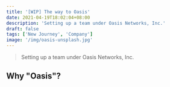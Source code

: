 ```yaml
---
title: '[WIP] The way to Oasis'
date: 2021-04-19T18:02:04+08:00
description: 'Setting up a team under Oasis Networks, Inc.'
draft: false
tags: ['New Journey', 'Company']
image: '/img/oasis-unsplash.jpg'
---
```


> Setting up a team under Oasis Networks, Inc.

## Why "Oasis"?
